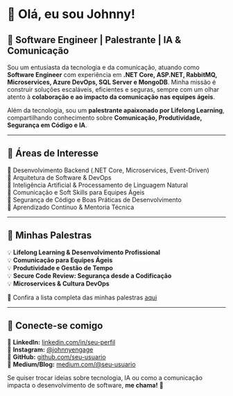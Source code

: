 # 👋 Olá, eu sou Johnny! 

## 🚀 Software Engineer | Palestrante | IA & Comunicação

Sou um entusiasta da tecnologia e da comunicação, atuando como **Software Engineer** com experiência em **.NET Core, ASP.NET, RabbitMQ, Microservices, Azure DevOps, SQL Server e MongoDB**. Minha missão é construir soluções escaláveis, eficientes e seguras, sempre com um olhar atento à **colaboração e ao impacto da comunicação nas equipes ágeis**.  

Além da tecnologia, sou um **palestrante apaixonado por Lifelong Learning**, compartilhando conhecimento sobre **Comunicação, Produtividade, Segurança em Código e IA**.  

---

## 🎯 Áreas de Interesse  
🔹 Desenvolvimento Backend (.NET Core, Microservices, Event-Driven)  
🔹 Arquitetura de Software & DevOps  
🔹 Inteligência Artificial & Processamento de Linguagem Natural  
🔹 Comunicação e Soft Skills para Equipes Ágeis  
🔹 Segurança de Código e Boas Práticas de Desenvolvimento  
🔹 Aprendizado Contínuo & Mentoria Técnica  

---

## 🎤 Minhas Palestras  

💡 **Lifelong Learning & Desenvolvimento Profissional**  
💡 **Comunicação para Equipes Ágeis**  
💡 **Produtividade e Gestão de Tempo**  
💡 **Secure Code Review: Segurança desde a Codificação**  
💡 **Microservices & Cultura DevOps**  

🔗 Confira a lista completa das minhas palestras [aqui](#)  

---

## 💬 Conecte-se comigo  

📌 **LinkedIn:** [linkedin.com/in/seu-perfil](https://linkedin.com/in/seu-perfil)  
📌 **Instagram:** [@johnnyengage](https://instagram.com/johnnyengage)  
📌 **GitHub:** [github.com/seu-usuario](https://github.com/seu-usuario)  
📌 **Medium/Blog:** [medium.com/@seu-usuario](https://medium.com/@seu-usuario)  

Se quiser trocar ideias sobre tecnologia, IA ou como a comunicação impacta o desenvolvimento de software, **me chama!** 🚀  
